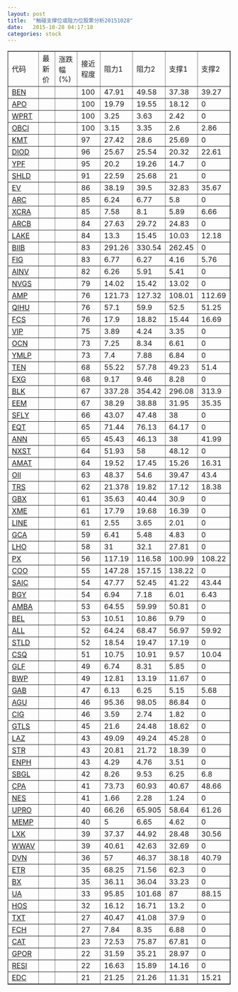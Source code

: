 ```yaml
---
layout: post
title:  "触碰支撑位或阻力位股票分析20151028"
date:   2015-10-28 04:17:18
categories: stock
---
```

<script type="text/javascript">
var stockList = []
stockList.push('gb_ben');
stockList.push('gb_apo');
stockList.push('gb_wprt');
stockList.push('gb_obci');
stockList.push('gb_kmt');
stockList.push('gb_diod');
stockList.push('gb_ypf');
stockList.push('gb_shld');
stockList.push('gb_ev');
stockList.push('gb_arc');
stockList.push('gb_xcra');
stockList.push('gb_arcb');
stockList.push('gb_lake');
stockList.push('gb_biib');
stockList.push('gb_fig');
stockList.push('gb_ainv');
stockList.push('gb_nvgs');
stockList.push('gb_amp');
stockList.push('gb_qihu');
stockList.push('gb_fcs');
stockList.push('gb_vip');
stockList.push('gb_ocn');
stockList.push('gb_ymlp');
stockList.push('gb_ten');
stockList.push('gb_exg');
stockList.push('gb_blk');
stockList.push('gb_eem');
stockList.push('gb_sfly');
stockList.push('gb_eqt');
stockList.push('gb_ann');
stockList.push('gb_nxst');
stockList.push('gb_amat');
stockList.push('gb_oii');
stockList.push('gb_trs');
stockList.push('gb_gbx');
stockList.push('gb_xme');
stockList.push('gb_line');
stockList.push('gb_gca');
stockList.push('gb_lho');
stockList.push('gb_px');
stockList.push('gb_coo');
stockList.push('gb_saic');
stockList.push('gb_bgy');
stockList.push('gb_amba');
stockList.push('gb_bel');
stockList.push('gb_all');
stockList.push('gb_stld');
stockList.push('gb_csq');
stockList.push('gb_glf');
stockList.push('gb_bwp');
stockList.push('gb_gab');
stockList.push('gb_agu');
stockList.push('gb_cig');
stockList.push('gb_gtls');
stockList.push('gb_laz');
stockList.push('gb_str');
stockList.push('gb_enph');
stockList.push('gb_sbgl');
stockList.push('gb_cpa');
stockList.push('gb_nes');
stockList.push('gb_upro');
stockList.push('gb_memp');
stockList.push('gb_lxk');
stockList.push('gb_wwav');
stockList.push('gb_dvn');
stockList.push('gb_etr');
stockList.push('gb_bx');
stockList.push('gb_ua');
stockList.push('gb_hos');
stockList.push('gb_txt');
stockList.push('gb_fch');
stockList.push('gb_cat');
stockList.push('gb_gpor');
stockList.push('gb_resi');
stockList.push('gb_edc');
</script>
<table border="1">
 <tr>
 <td>代码</td>
 <td>最新价</td>
 <td>涨跌幅(%)</td>
 <td>接近程度</td>
 <td>阻力1</td>
 <td>阻力2</td>
 <td>支撑1</td>
 <td>支撑2</td>
</tr>
  <tr id="ben" class="green">
  <td><a href="http://stock.finance.sina.com.cn/usstock/quotes/BEN.html" target="_blank">BEN</a></td><td></td><td></td><td>100</td><td>47.91</td><td>49.58</td><td>37.38</td><td>39.27</td></tr>
  <tr id="apo" class="green">
  <td><a href="http://stock.finance.sina.com.cn/usstock/quotes/APO.html" target="_blank">APO</a></td><td></td><td></td><td>100</td><td>19.79</td><td>19.55</td><td>18.12</td><td>0</td></tr>
  <tr id="wprt" class="red">
  <td><a href="http://stock.finance.sina.com.cn/usstock/quotes/WPRT.html" target="_blank">WPRT</a></td><td></td><td></td><td>100</td><td>3.25</td><td>3.63</td><td>2.42</td><td>0</td></tr>
  <tr id="obci" class="green">
  <td><a href="http://stock.finance.sina.com.cn/usstock/quotes/OBCI.html" target="_blank">OBCI</a></td><td></td><td></td><td>100</td><td>3.15</td><td>3.35</td><td>2.6</td><td>2.86</td></tr>
  <tr id="kmt" class="red">
  <td><a href="http://stock.finance.sina.com.cn/usstock/quotes/KMT.html" target="_blank">KMT</a></td><td></td><td></td><td>97</td><td>27.42</td><td>28.6</td><td>25.69</td><td>0</td></tr>
  <tr id="diod" class="green">
  <td><a href="http://stock.finance.sina.com.cn/usstock/quotes/DIOD.html" target="_blank">DIOD</a></td><td></td><td></td><td>96</td><td>25.67</td><td>25.54</td><td>20.32</td><td>22.61</td></tr>
  <tr id="ypf" class="red">
  <td><a href="http://stock.finance.sina.com.cn/usstock/quotes/YPF.html" target="_blank">YPF</a></td><td></td><td></td><td>95</td><td>20.2</td><td>19.26</td><td>14.7</td><td>0</td></tr>
  <tr id="shld" class="green">
  <td><a href="http://stock.finance.sina.com.cn/usstock/quotes/SHLD.html" target="_blank">SHLD</a></td><td></td><td></td><td>91</td><td>22.59</td><td>25.68</td><td>21</td><td>0</td></tr>
  <tr id="ev" class="green">
  <td><a href="http://stock.finance.sina.com.cn/usstock/quotes/EV.html" target="_blank">EV</a></td><td></td><td></td><td>86</td><td>38.19</td><td>39.5</td><td>32.83</td><td>35.67</td></tr>
  <tr id="arc" class="red">
  <td><a href="http://stock.finance.sina.com.cn/usstock/quotes/ARC.html" target="_blank">ARC</a></td><td></td><td></td><td>85</td><td>6.24</td><td>6.77</td><td>5.8</td><td>0</td></tr>
  <tr id="xcra" class="green">
  <td><a href="http://stock.finance.sina.com.cn/usstock/quotes/XCRA.html" target="_blank">XCRA</a></td><td></td><td></td><td>85</td><td>7.58</td><td>8.1</td><td>5.89</td><td>6.66</td></tr>
  <tr id="arcb" class="green">
  <td><a href="http://stock.finance.sina.com.cn/usstock/quotes/ARCB.html" target="_blank">ARCB</a></td><td></td><td></td><td>84</td><td>27.63</td><td>29.72</td><td>24.83</td><td>0</td></tr>
  <tr id="lake" class="green">
  <td><a href="http://stock.finance.sina.com.cn/usstock/quotes/LAKE.html" target="_blank">LAKE</a></td><td></td><td></td><td>84</td><td>13.3</td><td>15.45</td><td>10.03</td><td>12.18</td></tr>
  <tr id="biib" class="red">
  <td><a href="http://stock.finance.sina.com.cn/usstock/quotes/BIIB.html" target="_blank">BIIB</a></td><td></td><td></td><td>83</td><td>291.26</td><td>330.54</td><td>262.45</td><td>0</td></tr>
  <tr id="fig" class="green">
  <td><a href="http://stock.finance.sina.com.cn/usstock/quotes/FIG.html" target="_blank">FIG</a></td><td></td><td></td><td>83</td><td>6.77</td><td>6.27</td><td>4.16</td><td>5.76</td></tr>
  <tr id="ainv" class="green">
  <td><a href="http://stock.finance.sina.com.cn/usstock/quotes/AINV.html" target="_blank">AINV</a></td><td></td><td></td><td>82</td><td>6.26</td><td>5.91</td><td>5.41</td><td>0</td></tr>
  <tr id="nvgs" class="red">
  <td><a href="http://stock.finance.sina.com.cn/usstock/quotes/NVGS.html" target="_blank">NVGS</a></td><td></td><td></td><td>79</td><td>14.02</td><td>15.42</td><td>13.02</td><td>0</td></tr>
  <tr id="amp" class="green">
  <td><a href="http://stock.finance.sina.com.cn/usstock/quotes/AMP.html" target="_blank">AMP</a></td><td></td><td></td><td>76</td><td>121.73</td><td>127.32</td><td>108.01</td><td>112.69</td></tr>
  <tr id="qihu" class="red">
  <td><a href="http://stock.finance.sina.com.cn/usstock/quotes/QIHU.html" target="_blank">QIHU</a></td><td></td><td></td><td>76</td><td>57.1</td><td>59.9</td><td>52.5</td><td>51.25</td></tr>
  <tr id="fcs" class="green">
  <td><a href="http://stock.finance.sina.com.cn/usstock/quotes/FCS.html" target="_blank">FCS</a></td><td></td><td></td><td>76</td><td>17.9</td><td>18.82</td><td>15.44</td><td>16.69</td></tr>
  <tr id="vip" class="green">
  <td><a href="http://stock.finance.sina.com.cn/usstock/quotes/VIP.html" target="_blank">VIP</a></td><td></td><td></td><td>75</td><td>3.89</td><td>4.24</td><td>3.35</td><td>0</td></tr>
  <tr id="ocn" class="red">
  <td><a href="http://stock.finance.sina.com.cn/usstock/quotes/OCN.html" target="_blank">OCN</a></td><td></td><td></td><td>73</td><td>7.25</td><td>8.34</td><td>6.61</td><td>0</td></tr>
  <tr id="ymlp" class="red">
  <td><a href="http://stock.finance.sina.com.cn/usstock/quotes/YMLP.html" target="_blank">YMLP</a></td><td></td><td></td><td>73</td><td>7.4</td><td>7.88</td><td>6.84</td><td>0</td></tr>
  <tr id="ten" class="red">
  <td><a href="http://stock.finance.sina.com.cn/usstock/quotes/TEN.html" target="_blank">TEN</a></td><td></td><td></td><td>68</td><td>55.22</td><td>57.78</td><td>49.23</td><td>51.4</td></tr>
  <tr id="exg" class="red">
  <td><a href="http://stock.finance.sina.com.cn/usstock/quotes/EXG.html" target="_blank">EXG</a></td><td></td><td></td><td>68</td><td>9.17</td><td>9.46</td><td>8.28</td><td>0</td></tr>
  <tr id="blk" class="red">
  <td><a href="http://stock.finance.sina.com.cn/usstock/quotes/BLK.html" target="_blank">BLK</a></td><td></td><td></td><td>67</td><td>337.28</td><td>354.42</td><td>296.08</td><td>313.9</td></tr>
  <tr id="eem" class="green">
  <td><a href="http://stock.finance.sina.com.cn/usstock/quotes/EEM.html" target="_blank">EEM</a></td><td></td><td></td><td>67</td><td>38.29</td><td>38.88</td><td>31.95</td><td>35.35</td></tr>
  <tr id="sfly" class="green">
  <td><a href="http://stock.finance.sina.com.cn/usstock/quotes/SFLY.html" target="_blank">SFLY</a></td><td></td><td></td><td>66</td><td>43.07</td><td>47.48</td><td>38</td><td>0</td></tr>
  <tr id="eqt" class="green">
  <td><a href="http://stock.finance.sina.com.cn/usstock/quotes/EQT.html" target="_blank">EQT</a></td><td></td><td></td><td>65</td><td>71.44</td><td>76.13</td><td>64.17</td><td>0</td></tr>
  <tr id="ann" class="red">
  <td><a href="http://stock.finance.sina.com.cn/usstock/quotes/ANN.html" target="_blank">ANN</a></td><td></td><td></td><td>65</td><td>45.43</td><td>46.13</td><td>38</td><td>41.99</td></tr>
  <tr id="nxst" class="red">
  <td><a href="http://stock.finance.sina.com.cn/usstock/quotes/NXST.html" target="_blank">NXST</a></td><td></td><td></td><td>64</td><td>51.93</td><td>58</td><td>48.12</td><td>0</td></tr>
  <tr id="amat" class="green">
  <td><a href="http://stock.finance.sina.com.cn/usstock/quotes/AMAT.html" target="_blank">AMAT</a></td><td></td><td></td><td>64</td><td>19.52</td><td>17.45</td><td>15.26</td><td>16.31</td></tr>
  <tr id="oii" class="green">
  <td><a href="http://stock.finance.sina.com.cn/usstock/quotes/OII.html" target="_blank">OII</a></td><td></td><td></td><td>63</td><td>48.37</td><td>54.6</td><td>39.47</td><td>43.4</td></tr>
  <tr id="trs" class="green">
  <td><a href="http://stock.finance.sina.com.cn/usstock/quotes/TRS.html" target="_blank">TRS</a></td><td></td><td></td><td>62</td><td>21.378</td><td>19.82</td><td>17.12</td><td>18.38</td></tr>
  <tr id="gbx" class="red">
  <td><a href="http://stock.finance.sina.com.cn/usstock/quotes/GBX.html" target="_blank">GBX</a></td><td></td><td></td><td>61</td><td>35.63</td><td>40.44</td><td>30.9</td><td>0</td></tr>
  <tr id="xme" class="red">
  <td><a href="http://stock.finance.sina.com.cn/usstock/quotes/XME.html" target="_blank">XME</a></td><td></td><td></td><td>61</td><td>17.79</td><td>19.68</td><td>16.39</td><td>0</td></tr>
  <tr id="line" class="red">
  <td><a href="http://stock.finance.sina.com.cn/usstock/quotes/LINE.html" target="_blank">LINE</a></td><td></td><td></td><td>61</td><td>2.55</td><td>3.65</td><td>2.01</td><td>0</td></tr>
  <tr id="gca" class="green">
  <td><a href="http://stock.finance.sina.com.cn/usstock/quotes/GCA.html" target="_blank">GCA</a></td><td></td><td></td><td>59</td><td>6.41</td><td>5.48</td><td>4.83</td><td>0</td></tr>
  <tr id="lho" class="green">
  <td><a href="http://stock.finance.sina.com.cn/usstock/quotes/LHO.html" target="_blank">LHO</a></td><td></td><td></td><td>58</td><td>31</td><td>32.1</td><td>27.81</td><td>0</td></tr>
  <tr id="px" class="green">
  <td><a href="http://stock.finance.sina.com.cn/usstock/quotes/PX.html" target="_blank">PX</a></td><td></td><td></td><td>56</td><td>117.19</td><td>116.58</td><td>100.99</td><td>108.22</td></tr>
  <tr id="coo" class="red">
  <td><a href="http://stock.finance.sina.com.cn/usstock/quotes/COO.html" target="_blank">COO</a></td><td></td><td></td><td>55</td><td>147.28</td><td>157.15</td><td>138.22</td><td>0</td></tr>
  <tr id="saic" class="green">
  <td><a href="http://stock.finance.sina.com.cn/usstock/quotes/SAIC.html" target="_blank">SAIC</a></td><td></td><td></td><td>54</td><td>47.77</td><td>52.45</td><td>41.22</td><td>43.44</td></tr>
  <tr id="bgy" class="green">
  <td><a href="http://stock.finance.sina.com.cn/usstock/quotes/BGY.html" target="_blank">BGY</a></td><td></td><td></td><td>54</td><td>6.94</td><td>7.18</td><td>6.01</td><td>6.43</td></tr>
  <tr id="amba" class="green">
  <td><a href="http://stock.finance.sina.com.cn/usstock/quotes/AMBA.html" target="_blank">AMBA</a></td><td></td><td></td><td>53</td><td>64.55</td><td>59.99</td><td>50.81</td><td>0</td></tr>
  <tr id="bel" class="red">
  <td><a href="http://stock.finance.sina.com.cn/usstock/quotes/BEL.html" target="_blank">BEL</a></td><td></td><td></td><td>53</td><td>10.51</td><td>10.86</td><td>9.79</td><td>0</td></tr>
  <tr id="all" class="green">
  <td><a href="http://stock.finance.sina.com.cn/usstock/quotes/ALL.html" target="_blank">ALL</a></td><td></td><td></td><td>52</td><td>64.24</td><td>68.47</td><td>56.97</td><td>59.92</td></tr>
  <tr id="stld" class="red">
  <td><a href="http://stock.finance.sina.com.cn/usstock/quotes/STLD.html" target="_blank">STLD</a></td><td></td><td></td><td>52</td><td>18.54</td><td>19.47</td><td>17.19</td><td>0</td></tr>
  <tr id="csq" class="green">
  <td><a href="http://stock.finance.sina.com.cn/usstock/quotes/CSQ.html" target="_blank">CSQ</a></td><td></td><td></td><td>51</td><td>10.75</td><td>10.91</td><td>9.57</td><td>10.04</td></tr>
  <tr id="glf" class="green">
  <td><a href="http://stock.finance.sina.com.cn/usstock/quotes/GLF.html" target="_blank">GLF</a></td><td></td><td></td><td>49</td><td>6.74</td><td>8.31</td><td>5.85</td><td>0</td></tr>
  <tr id="bwp" class="green">
  <td><a href="http://stock.finance.sina.com.cn/usstock/quotes/BWP.html" target="_blank">BWP</a></td><td></td><td></td><td>49</td><td>12.81</td><td>13.19</td><td>11.67</td><td>0</td></tr>
  <tr id="gab" class="green">
  <td><a href="http://stock.finance.sina.com.cn/usstock/quotes/GAB.html" target="_blank">GAB</a></td><td></td><td></td><td>47</td><td>6.13</td><td>6.25</td><td>5.15</td><td>5.68</td></tr>
  <tr id="agu" class="red">
  <td><a href="http://stock.finance.sina.com.cn/usstock/quotes/AGU.html" target="_blank">AGU</a></td><td></td><td></td><td>46</td><td>95.36</td><td>98.05</td><td>86.84</td><td>0</td></tr>
  <tr id="cig" class="green">
  <td><a href="http://stock.finance.sina.com.cn/usstock/quotes/CIG.html" target="_blank">CIG</a></td><td></td><td></td><td>46</td><td>3.59</td><td>2.74</td><td>1.82</td><td>0</td></tr>
  <tr id="gtls" class="red">
  <td><a href="http://stock.finance.sina.com.cn/usstock/quotes/GTLS.html" target="_blank">GTLS</a></td><td></td><td></td><td>45</td><td>21.6</td><td>24.48</td><td>18.62</td><td>0</td></tr>
  <tr id="laz" class="red">
  <td><a href="http://stock.finance.sina.com.cn/usstock/quotes/LAZ.html" target="_blank">LAZ</a></td><td></td><td></td><td>43</td><td>49.09</td><td>49.24</td><td>45.28</td><td>0</td></tr>
  <tr id="str" class="green">
  <td><a href="http://stock.finance.sina.com.cn/usstock/quotes/STR.html" target="_blank">STR</a></td><td></td><td></td><td>43</td><td>20.81</td><td>21.72</td><td>18.39</td><td>0</td></tr>
  <tr id="enph" class="green">
  <td><a href="http://stock.finance.sina.com.cn/usstock/quotes/ENPH.html" target="_blank">ENPH</a></td><td></td><td></td><td>43</td><td>4.29</td><td>4.76</td><td>3.51</td><td>0</td></tr>
  <tr id="sbgl" class="green">
  <td><a href="http://stock.finance.sina.com.cn/usstock/quotes/SBGL.html" target="_blank">SBGL</a></td><td></td><td></td><td>42</td><td>8.26</td><td>9.53</td><td>6.25</td><td>6.8</td></tr>
  <tr id="cpa" class="green">
  <td><a href="http://stock.finance.sina.com.cn/usstock/quotes/CPA.html" target="_blank">CPA</a></td><td></td><td></td><td>41</td><td>73.73</td><td>60.93</td><td>40.67</td><td>48.66</td></tr>
  <tr id="nes" class="red">
  <td><a href="http://stock.finance.sina.com.cn/usstock/quotes/NES.html" target="_blank">NES</a></td><td></td><td></td><td>41</td><td>1.66</td><td>2.28</td><td>1.24</td><td>0</td></tr>
  <tr id="upro" class="red">
  <td><a href="http://stock.finance.sina.com.cn/usstock/quotes/UPRO.html" target="_blank">UPRO</a></td><td></td><td></td><td>40</td><td>66.26</td><td>65.905</td><td>58.64</td><td>61.26</td></tr>
  <tr id="memp" class="red">
  <td><a href="http://stock.finance.sina.com.cn/usstock/quotes/MEMP.html" target="_blank">MEMP</a></td><td></td><td></td><td>40</td><td>5</td><td>6.65</td><td>4.62</td><td>0</td></tr>
  <tr id="lxk" class="green">
  <td><a href="http://stock.finance.sina.com.cn/usstock/quotes/LXK.html" target="_blank">LXK</a></td><td></td><td></td><td>39</td><td>37.37</td><td>44.92</td><td>28.48</td><td>30.56</td></tr>
  <tr id="wwav" class="red">
  <td><a href="http://stock.finance.sina.com.cn/usstock/quotes/WWAV.html" target="_blank">WWAV</a></td><td></td><td></td><td>39</td><td>40.61</td><td>42.63</td><td>32.69</td><td>0</td></tr>
  <tr id="dvn" class="green">
  <td><a href="http://stock.finance.sina.com.cn/usstock/quotes/DVN.html" target="_blank">DVN</a></td><td></td><td></td><td>36</td><td>57</td><td>46.37</td><td>38.18</td><td>40.79</td></tr>
  <tr id="etr" class="green">
  <td><a href="http://stock.finance.sina.com.cn/usstock/quotes/ETR.html" target="_blank">ETR</a></td><td></td><td></td><td>35</td><td>68.25</td><td>71.56</td><td>62.3</td><td>0</td></tr>
  <tr id="bx" class="green">
  <td><a href="http://stock.finance.sina.com.cn/usstock/quotes/BX.html" target="_blank">BX</a></td><td></td><td></td><td>35</td><td>36.11</td><td>36.04</td><td>33.23</td><td>0</td></tr>
  <tr id="ua" class="red">
  <td><a href="http://stock.finance.sina.com.cn/usstock/quotes/UA.html" target="_blank">UA</a></td><td></td><td></td><td>33</td><td>95.85</td><td>101.68</td><td>87</td><td>88.15</td></tr>
  <tr id="hos" class="green">
  <td><a href="http://stock.finance.sina.com.cn/usstock/quotes/HOS.html" target="_blank">HOS</a></td><td></td><td></td><td>32</td><td>16.12</td><td>16.71</td><td>13.2</td><td>0</td></tr>
  <tr id="txt" class="red">
  <td><a href="http://stock.finance.sina.com.cn/usstock/quotes/TXT.html" target="_blank">TXT</a></td><td></td><td></td><td>27</td><td>40.47</td><td>41.08</td><td>37.9</td><td>0</td></tr>
  <tr id="fch" class="green">
  <td><a href="http://stock.finance.sina.com.cn/usstock/quotes/FCH.html" target="_blank">FCH</a></td><td></td><td></td><td>27</td><td>7.84</td><td>8.35</td><td>6.88</td><td>0</td></tr>
  <tr id="cat" class="green">
  <td><a href="http://stock.finance.sina.com.cn/usstock/quotes/CAT.html" target="_blank">CAT</a></td><td></td><td></td><td>23</td><td>72.53</td><td>75.87</td><td>67.81</td><td>0</td></tr>
  <tr id="gpor" class="green">
  <td><a href="http://stock.finance.sina.com.cn/usstock/quotes/GPOR.html" target="_blank">GPOR</a></td><td></td><td></td><td>22</td><td>31.59</td><td>35.21</td><td>28.97</td><td>0</td></tr>
  <tr id="resi" class="green">
  <td><a href="http://stock.finance.sina.com.cn/usstock/quotes/RESI.html" target="_blank">RESI</a></td><td></td><td></td><td>22</td><td>16.63</td><td>15.89</td><td>14.16</td><td>0</td></tr>
  <tr id="edc" class="green">
  <td><a href="http://stock.finance.sina.com.cn/usstock/quotes/EDC.html" target="_blank">EDC</a></td><td></td><td></td><td>21</td><td>21.25</td><td>21.26</td><td>11.31</td><td>15.21</td></tr>
</table>
